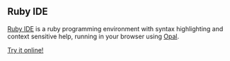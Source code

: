 ## Ruby IDE

[Ruby IDE](ruby-ide.md) is a ruby programming environment with syntax highlighting and context sensitive help, running in your browser using [Opal](http://opalrb.org).

[Try it online!](ruby-ide/)